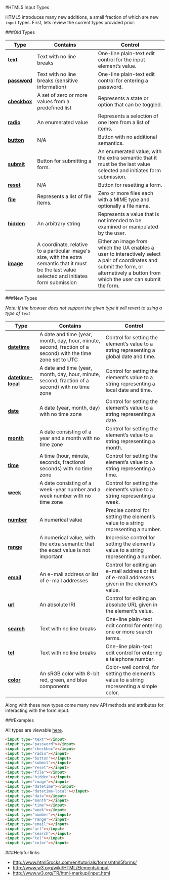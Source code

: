 #HTML5 Input Types

  HTML5 introduces many new additions, a small fraction of which are new `input` types. First, lets review the current types provided prior:

###Old Types

| Type  | Contains  | Control | 
| ------------- | ------------- | ------------- |
| [**text**](http://www.w3.org/TR/html-markup/input.text.html#input.text)  | Text with no line breaks  | One-line plain-text edit control for the input element’s value.  |
| [**password**](http://www.w3.org/TR/html-markup/input.password.html)  | Text with no line breaks (sensitive information)  | One-line plain-text edit control for entering a password.  |
| [**checkbox**](http://www.w3.org/TR/html-markup/input.checkbox.html)  | A set of zero or more values from a predefined list  | Represents a state or option that can be toggled.  |
| [**radio**](http://www.w3.org/TR/html-markup/input.radio.html)  | An enumerated value  | Represents a selection of one item from a list of items.   |
| [**button**](http://www.w3.org/TR/html-markup/input.button.html)  | N/A  | Button with no additional semantics.  |
| [**submit**](http://www.w3.org/TR/html-markup/input.submit.html)  | Button for submitting a form.  | An enumerated value, with the extra semantic that it must be the last value selected and initiates form submission.  |
| [**reset**](http://www.w3.org/TR/html-markup/input.reset.html)  | N/A  | Button for resetting a form.  |
| [**file**](http://www.w3.org/TR/html-markup/input.file.html)  | Represents a list of file items.  | Zero or more files each with a MIME type and optionally a file name.  |
| [**hidden**](http://www.w3.org/TR/html-markup/input.hidden.html)  | An arbitrary string  | Represents a value that is not intended to be examined or manipulated by the user.  |
| [**image**](http://www.w3.org/TR/html-markup/input.image.html)  | A coordinate, relative to a particular image's size, with the extra semantic that it must be the last value selected and initiates form submission  | Either an image from which the UA enables a user to interactively select a pair of coordinates and submit the form, or alternatively a button from which the user can submit the form.  |



###New Types

*Note: If the browser does not support the given type it will revert to using a type of `text`*

| Type  | Contains  | Control | 
| ------------- | ------------- | ------------- |
| [**datetime**](http://www.w3.org/TR/html-markup/input.datetime.html)  | A date and time (year, month, day, hour, minute, second, fraction of a second) with the time zone set to UTC  | Control for setting the element’s value to a string representing a global date and time. | 
| [**datetime-local**](http://www.w3.org/TR/html-markup/input.datetime-local.html)  | A date and time (year, month, day, hour, minute, second, fraction of a second) with no time zone  | Control for setting the element’s value to a string representing a local date and time. | 
| [**date**](http://www.w3.org/TR/html-markup/input.date.html)  | A date (year, month, day) with no time zone  | Control for setting the element’s value to a string representing a date. | 
| [**month**](http://www.w3.org/TR/html-markup/input.month.html)  | A date consisting of a year and a month with no time zone  | Control for setting the element’s value to a string representing a month. | 
| [**time**](http://www.w3.org/TR/html-markup/input.time.html)  | A time (hour, minute, seconds, fractional seconds) with no time zone  | Control for setting the element’s value to a string representing a time. |
| [**week**](http://www.w3.org/TR/html-markup/input.week.html)  | A date consisting of a week-year number and a week number with no time zone  | Control for setting the element’s value to a string representing a week. |
| [**number**](http://www.w3.org/TR/html-markup/input.number.html)  | A numerical value  | Precise control for setting the element’s value to a string representing a number. |
| [**range**](http://www.w3.org/TR/html-markup/input.range.html)  | A numerical value, with the extra semantic that the exact value is not important  | Imprecise control for setting the element’s value to a string representing a number. |
| [**email**](http://www.w3.org/TR/html-markup/input.email.html)  | An e-mail address or list of e-mail addresses  | Control for editing an e-mail address or list of e-mail addresses given in the element’s value. |
| [**url**](http://www.w3.org/TR/html-markup/input.url.html)  | An absolute IRI  | Control for editing an absolute URL given in the element’s value. |
| [**search**](http://www.w3.org/TR/html-markup/input.search.html)  | Text with no line breaks  | One-line plain-text edit control for entering one or more search terms. |
| [**tel**](http://www.w3.org/TR/html-markup/input.tel.html)  | Text with no line breaks  | One-line plain-text edit control for entering a telephone number. |
| [**color**](http://www.w3.org/TR/html-markup/input.color.html)  | An sRGB color with 8-bit red, green, and blue components  | Color-well control, for setting the element’s value to a string representing a simple color. |


Along with these new types come many new API methods and attributes for interacting with the form input. 

###Examples

All types are viewable [here](http://jsfiddle.net/ChaseWest/4pFmg/).

```html
<input type="text"></input>
<input type="password"></input>
<input type="checkbox"></input>
<input type="radio"></input>
<input type="button"></input>
<input type="submit"></input>
<input type="reset"></input>
<input type="file"></input>
<input type="hidden"></input>
<input type="image"></input>
<input type="datetime"></input>
<input type="datetime-local"></input>
<input type="date"></input>
<input type="month"></input>
<input type="time"></input>
<input type="week"></input>
<input type="number"></input>
<input type="range"></input>
<input type="email"></input>
<input type="url"></input>
<input type="search"></input>
<input type="tel"></input>
<input type="color"></input>
```

###Helpful links

- http://www.html5rocks.com/en/tutorials/forms/html5forms/
- http://www.w3.org/wiki/HTML/Elements/input
- http://www.w3.org/TR/html-markup/input.html
